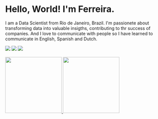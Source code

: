 # Hello, World! I'm Ferreira.
<p> I am a Data Scientist from Rio de Janeiro, Brazil. I'm passionete about transforming data into valuable insigths, contributing to thr success of companies. 
And I love to communicate with people so I have learned to communicate in English, Spanish and Dutch.</p>

<div>
    <a href="https://www.instagram.com/devbelf/" target="_blank"><img src="https://img.shields.io/badge/-Instagram-%23E4405F?style=for-the-badge&logo=instagram&logoColor=white" target="_blank"></a>
   <a href="https://www.linkedin.com/in/izabel-correia-934087211/" target="_blank"><img src="https://img.shields.io/badge/-LinkedIn-%230077B5?style=for-the-badge&logo=linkedin&logoColor=white" target="_blank"></a> 
  <a href = "mailto:contatoizabelcorreia@gmail.com"><img src="https://img.shields.io/badge/-Gmail-%23333?style=for-the-badge&logo=gmail&logoColor=white" target="_blank"></a>
</div>
<br>
<table>
  <a href="https://github.com/IzabelFerreira7">
  <img height="180em" src="https://github-readme-stats.vercel.app/api?username=IzabelCorreia&show_icons=true&theme=tokyonight&include_all_commits=true&count_private=true"/>
  <img height="180em" src="https://github-readme-stats.vercel.app/api/top-langs/?username=IzabelCorreia&layout=compact&langs_count=6&theme=tokyonight"/>
  </table>


